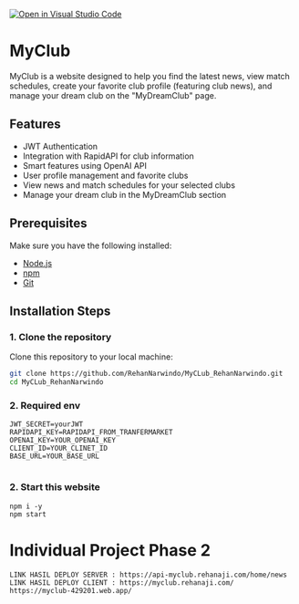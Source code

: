 [![Open in Visual Studio Code](https://classroom.github.com/assets/open-in-vscode-2e0aaae1b6195c2367325f4f02e2d04e9abb55f0b24a779b69b11b9e10269abc.svg)](https://classroom.github.com/online_ide?assignment_repo_id=15385124&assignment_repo_type=AssignmentRepo)

# MyClub

MyClub is a website designed to help you find the latest news, view match schedules, create your favorite club profile (featuring club news), and manage your dream club on the "MyDreamClub" page.

## Features
- JWT Authentication
- Integration with RapidAPI for club information
- Smart features using OpenAI API
- User profile management and favorite clubs
- View news and match schedules for your selected clubs
- Manage your dream club in the MyDreamClub section

## Prerequisites

Make sure you have the following installed:
- [Node.js](https://nodejs.org/)
- [npm](https://www.npmjs.com/)
- [Git](https://git-scm.com/)

## Installation Steps

### 1. Clone the repository
Clone this repository to your local machine:

```bash
git clone https://github.com/RehanNarwindo/MyCLub_RehanNarwindo.git
cd MyCLub_RehanNarwindo
```
### 2. Required env

```
JWT_SECRET=yourJWT
RAPIDAPI_KEY=RAPIDAPI_FROM_TRANFERMARKET
OPENAI_KEY=YOUR_OPENAI_KEY
CLIENT_ID=YOUR_CLINET_ID
BASE_URL=YOUR_BASE_URL


```

### 2. Start this website

```
npm i -y
npm start
```

# Individual Project Phase 2
```
LINK HASIL DEPLOY SERVER : https://api-myclub.rehanaji.com/home/news
LINK HASIL DEPLOY CLIENT : https://myclub.rehanaji.com/
https://myclub-429201.web.app/
```
